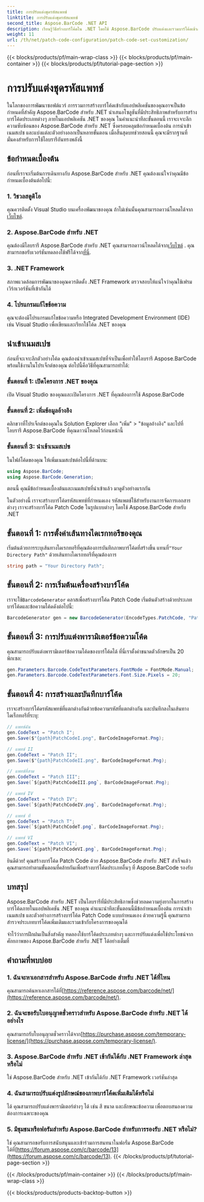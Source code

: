 ```yaml
---
title: การปรับแต่งชุดรหัสแพทช์
linktitle: การปรับแต่งชุดรหัสแพทช์
second_title: Aspose.BarCode .NET API
description: เรียนรู้วิธีสร้างบาร์โค้ดใน .NET โดยใช้ Aspose.BarCode ปรับแต่งและรวมบาร์โค้ดเข้ากับแอปพลิเคชันของคุณได้อย่างง่ายดาย
weight: 11
url: /th/net/patch-code-configuration/patch-code-set-customization/
---
```


{{< blocks/products/pf/main-wrap-class >}}
{{< blocks/products/pf/main-container >}}
{{< blocks/products/pf/tutorial-page-section >}}

# การปรับแต่งชุดรหัสแพทช์


ในโลกของการพัฒนาซอฟต์แวร์ การรวมการสร้างบาร์โค้ดเข้ากับแอปพลิเคชันของคุณอาจเป็นข้อกำหนดที่สำคัญ Aspose.BarCode สำหรับ .NET นำเสนอโซลูชันที่มีประสิทธิภาพสำหรับการสร้างบาร์โค้ดประเภทต่างๆ ภายในแอปพลิเคชัน .NET ของคุณ ในคำแนะนำทีละขั้นตอนนี้ เราจะเจาะลึกความซับซ้อนของ Aspose.BarCode สำหรับ .NET ซึ่งครอบคลุมข้อกำหนดเบื้องต้น การนำเข้าเนมสเปซ และแบ่งแต่ละตัวอย่างออกเป็นหลายขั้นตอน เมื่อสิ้นสุดบทช่วยสอนนี้ คุณจะมีรากฐานที่มั่นคงสำหรับการใช้ไลบรารีอันทรงพลังนี้

## ข้อกำหนดเบื้องต้น

ก่อนที่เราจะเริ่มต้นการเดินทางกับ Aspose.BarCode สำหรับ .NET คุณต้องแน่ใจว่าคุณมีข้อกำหนดเบื้องต้นต่อไปนี้:

### 1. วิชวลสตูดิโอ
 คุณควรติดตั้ง Visual Studio บนเครื่องพัฒนาของคุณ ถ้าไม่เช่นนั้นคุณสามารถดาวน์โหลดได้จาก[เว็บไซต์](https://visualstudio.microsoft.com/).

### 2. Aspose.BarCode สำหรับ .NET
 คุณต้องมีไลบรารี Aspose.BarCode สำหรับ .NET คุณสามารถดาวน์โหลดได้จาก[เว็บไซต์](https://releases.aspose.com/barcode/net/) . คุณสามารถขอรับเวอร์ชันทดลองใช้ฟรีได้จาก[ที่นี่](https://releases.aspose.com/).

### 3. .NET Framework
สภาพแวดล้อมการพัฒนาของคุณควรติดตั้ง .NET Framework ตรวจสอบให้แน่ใจว่าคุณใช้เฟรมเวิร์กเวอร์ชันที่เข้ากันได้

### 4. โปรแกรมแก้ไขข้อความ
คุณจะต้องมีโปรแกรมแก้ไขข้อความหรือ Integrated Development Environment (IDE) เช่น Visual Studio เพื่อเขียนและเรียกใช้โค้ด .NET ของคุณ

## นำเข้าเนมสเปซ

ก่อนที่จะเจาะลึกตัวอย่างโค้ด คุณต้องนำเข้าเนมสเปซที่จำเป็นเพื่อทำให้ไลบรารี Aspose.BarCode พร้อมใช้งานในโปรเจ็กต์ของคุณ ต่อไปนี้คือวิธีที่คุณสามารถทำได้:

### ขั้นตอนที่ 1: เปิดโครงการ .NET ของคุณ
เปิด Visual Studio ของคุณและเปิดโครงการ .NET ที่คุณต้องการใช้ Aspose.BarCode

### ขั้นตอนที่ 2: เพิ่มข้อมูลอ้างอิง
คลิกขวาที่โปรเจ็กต์ของคุณใน Solution Explorer เลือก "เพิ่ม" > "ข้อมูลอ้างอิง" และไปที่ไลบรารี Aspose.BarCode ที่คุณดาวน์โหลดไว้ก่อนหน้านี้

### ขั้นตอนที่ 3: นำเข้าเนมสเปซ
ในไฟล์โค้ดของคุณ ให้เพิ่มเนมสเปซต่อไปนี้ที่ด้านบน:

```csharp
using Aspose.BarCode;
using Aspose.BarCode.Generation;
```

ตอนนี้ คุณมีข้อกำหนดเบื้องต้นและเนมสเปซที่นำเข้าแล้ว มาดูตัวอย่างแรกกัน

ในตัวอย่างนี้ เราจะสร้างบาร์โค้ดรหัสแพทช์ที่กำหนดเอง รหัสแพตช์ใช้สำหรับงานการจัดการเอกสารต่างๆ เราจะสร้างบาร์โค้ด Patch Code ในรูปแบบต่างๆ โดยใช้ Aspose.BarCode สำหรับ .NET

## ขั้นตอนที่ 1: การตั้งค่าเส้นทางไดเรกทอรีของคุณ

 เริ่มต้นด้วยการระบุเส้นทางไดเรกทอรีที่คุณต้องการบันทึกภาพบาร์โค้ดที่สร้างขึ้น แทนที่`"Your Directory Path"` ด้วยเส้นทางไดเรกทอรีที่คุณต้องการ

```csharp
string path = "Your Directory Path";
```

## ขั้นตอนที่ 2: การเริ่มต้นเครื่องสร้างบาร์โค้ด

 เราจะใช้`BarcodeGenerator` คลาสเพื่อสร้างบาร์โค้ด Patch Code เริ่มต้นตัวสร้างด้วยประเภทบาร์โค้ดและข้อความโค้ดดังต่อไปนี้:

```csharp
BarcodeGenerator gen = new BarcodeGenerator(EncodeTypes.PatchCode, "Patch I");
```

## ขั้นตอนที่ 3: การปรับแต่งพารามิเตอร์ข้อความโค้ด

คุณสามารถปรับแต่งพารามิเตอร์ข้อความโค้ดของบาร์โค้ดได้ ที่นี่เราตั้งค่าขนาดตัวอักษรเป็น 20 พิกเซล:

```csharp
gen.Parameters.Barcode.CodeTextParameters.FontMode = FontMode.Manual;
gen.Parameters.Barcode.CodeTextParameters.Font.Size.Pixels = 20;
```

## ขั้นตอนที่ 4: การสร้างและบันทึกบาร์โค้ด

เราจะสร้างบาร์โค้ดรหัสแพทช์ที่แตกต่างกันด้วยข้อความรหัสที่แตกต่างกัน และบันทึกลงในเส้นทางไดเร็กทอรีที่ระบุ:

```csharp
// แพทช์ฉัน
gen.CodeText = "Patch I";
gen.Save($"{path}PatchCodeI.png", BarCodeImageFormat.Png);

// แพทช์ II
gen.CodeText = "Patch II";
gen.Save($"{path}PatchCodeII.png", BarCodeImageFormat.Png);

// แพทช์ที่สาม
gen.CodeText = "Patch III";
gen.Save(`${path}PatchCodeIII.png`, BarCodeImageFormat.Png);

// แพทช์ IV
gen.CodeText = "Patch IV";
gen.Save(`${path}PatchCodeIV.png`, BarCodeImageFormat.Png);

// แพทช์ ที
gen.CodeText = "Patch T";
gen.Save(`${path}PatchCodeT.png`, BarCodeImageFormat.Png);

// แพทช์ VI
gen.CodeText = "Patch VI";
gen.Save(`${path}PatchCodeVI.png`, BarCodeImageFormat.Png);
```

ยินดีด้วย! คุณสร้างบาร์โค้ด Patch Code ด้วย Aspose.BarCode สำหรับ .NET สำเร็จแล้ว คุณสามารถทำตามขั้นตอนที่คล้ายกันเพื่อสร้างบาร์โค้ดประเภทอื่นๆ ที่ Aspose.BarCode รองรับ

## บทสรุป

Aspose.BarCode สำหรับ .NET เป็นไลบรารีที่มีประสิทธิภาพซึ่งช่วยลดความยุ่งยากในการสร้างบาร์โค้ดภายในแอปพลิเคชัน .NET ของคุณ คำแนะนำทีละขั้นตอนนี้มีข้อกำหนดเบื้องต้น การนำเข้าเนมสเปซ และตัวอย่างการสร้างบาร์โค้ด Patch Code แบบกำหนดเอง ด้วยความรู้นี้ คุณสามารถสำรวจประเภทบาร์โค้ดเพิ่มเติมและรวมเข้ากับโครงการของคุณได้

จำไว้ว่าการฝึกฝนเป็นสิ่งสำคัญ ทดลองใช้บาร์โค้ดประเภทต่างๆ และการปรับแต่งเพื่อใช้ประโยชน์จากศักยภาพของ Aspose.BarCode สำหรับ .NET ได้อย่างเต็มที่

## คำถามที่พบบ่อย

### 1. ฉันจะหาเอกสารสำหรับ Aspose.BarCode สำหรับ .NET ได้ที่ไหน
 คุณสามารถค้นหาเอกสารได้ที่[https://reference.aspose.com/barcode/net/](https://reference.aspose.com/barcode/net/).

### 2. ฉันจะขอรับใบอนุญาตชั่วคราวสำหรับ Aspose.BarCode สำหรับ .NET ได้อย่างไร
 คุณสามารถรับใบอนุญาตชั่วคราวได้จาก[https://purchase.aspose.com/temporary-license/](https://purchase.aspose.com/temporary-license/).

### 3. Aspose.BarCode สำหรับ .NET เข้ากันได้กับ .NET Framework ล่าสุดหรือไม่
ใช่ Aspose.BarCode สำหรับ .NET เข้ากันได้กับ .NET Framework เวอร์ชันล่าสุด

### 4. ฉันสามารถปรับแต่งรูปลักษณ์ของภาพบาร์โค้ดเพิ่มเติมได้หรือไม่
ได้ คุณสามารถปรับแต่งพารามิเตอร์ต่างๆ ได้ เช่น สี ขนาด และลักษณะข้อความ เพื่อตอบสนองความต้องการเฉพาะของคุณ

### 5. มีชุมชนหรือฟอรัมสำหรับ Aspose.BarCode สำหรับการรองรับ .NET หรือไม่?
 ใช่ คุณสามารถขอรับการสนับสนุนและเข้าร่วมการสนทนาในฟอรั่ม Aspose.BarCode ได้ที่[https://forum.aspose.com/c/barcode/13](https://forum.aspose.com/c/barcode/13).
{{< /blocks/products/pf/tutorial-page-section >}}

{{< /blocks/products/pf/main-container >}}
{{< /blocks/products/pf/main-wrap-class >}}

{{< blocks/products/products-backtop-button >}}
